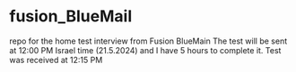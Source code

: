 # fusion_BlueMail
repo for the home test interview from Fusion BlueMain
The test will be sent at 12:00 PM Israel time (21.5.2024) and I have 5 hours to complete it.
Test was received at 12:15 PM